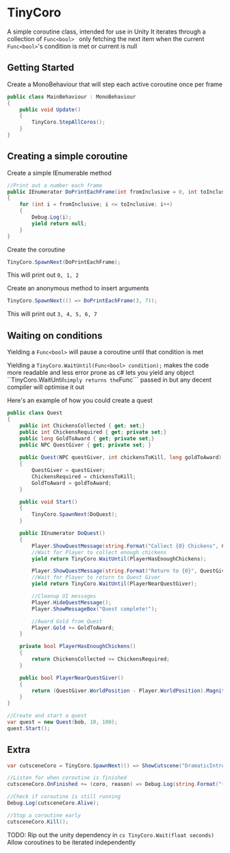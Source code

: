 # TinyCoro
A simple coroutine class, intended for use in Unity
It iterates through a collection of ```Func<bool> ``` only fetching the next item when the current ```Func<bool>```'s condition is met or current is null

Getting Started
----------------
Create a MonoBehaviour that will step each active coroutine once per frame

```cs
public class MainBehaviour : MonoBehaviour
{
    public void Update()
    {
        TinyCoro.StepAllCoros();
    }
}
```

Creating a simple coroutine
----------------

Create a simple IEnumerable method
```cs
//Print out a number each frame
public IEnumerator DoPrintEachFrame(int fromInclusive = 0, int toInclusive = 2)
{
	for (int i = fromInclusive; i <= toInclusive; i++)
	{
		Debug.Log(i);
		yield return null;
	}
}
```


Create the coroutine
```cs
TinyCoro.SpawnNext(DoPrintEachFrame);
```
This will print out ```0, 1, 2```


Create an anonymous method to insert arguments
```cs
TinyCoro.SpawnNext(() => DoPrintEachFrame(3, 7));
```
This will print out ```3, 4, 5, 6, 7```


Waiting on conditions
----------------
Yielding a ```Func<bool>``` will pause a coroutine until that condition is met

Yielding a ```TinyCoro.WaitUntil(Func<bool> condition);``` makes the code more readable and less error prone as c# lets you yield any object
``TinyCoro.WaitUntil``` simply returns the ```Func<bool>``` passed in but any decent compiler will optimise it out

Here's an example of how you could create a quest
```cs
public class Quest
{
	public int ChickensCollected { get; set;}
	public int ChickensRequired { get; private set;}
	public long GoldToAward { get; private set;}
	public NPC QuestGiver { get; private set; }
	
	public Quest(NPC questGiver, int chickensToKill, long goldToAward)
	{
		QuestGiver = questGiver;
		ChickensRequired = chickensToKill;
		GoldToAward = goldToAward;
	}

	public void Start()
	{
		TinyCoro.SpawnNext(DoQuest);
	}

	public IEnumerator DoQuest()
	{
		Player.ShowQuestMessage(string.Format("Collect {0} Chickens", ChickensRequired));
		//Wait for Player to collect enough chickens
		yield return TinyCoro.WaitUntil(PlayerHasEnoughChickens);

		Player.ShowQuestMessage(string.Format("Return to {0}", QuestGiver.Name));
		//Wait for Player to return to Quest Giver
		yield return TinyCoro.WaitUntil(PlayerNearQuestGiver);

		//Cleanup UI messages
		Player.HideQuestMessage();
		Player.ShowMessageBox("Quest complete!");

		//Award Gold from Quest
		Player.Gold += GoldToAward;
	}

	private bool PlayerHasEnoughChickens()
	{
		return ChickensCollected >= ChickensRequired;
	}

	public bool PlayerNearQuestGiver()
	{
		return (QuestGiver.WorldPosition - Player.WorldPosition).Magnitude < 100;
	}
}

//Create and start a quest
var quest = new Quest(bob, 10, 100);
quest.Start();
```

Extra
----------------
```cs
var cutsceneCoro = TinyCoro.SpawnNext(() => ShowCutscene("DramaticIntro.mov"));

//Listen for when coroutine is finished
cutsceneCoro.OnFinished += (coro, reason) => Debug.Log(string.Format("{0} stopped because {1}", coro.Name, reason));

//Check if coroutine is still running
Debug.Log(cutsceneCoro.Alive);

//Stop a coroutine early
cutsceneCoro.Kill();
```


TODO:
Rip out the unity dependency in ```cs TinyCoro.Wait(float seconds) ```
Allow coroutines to be iterated independently